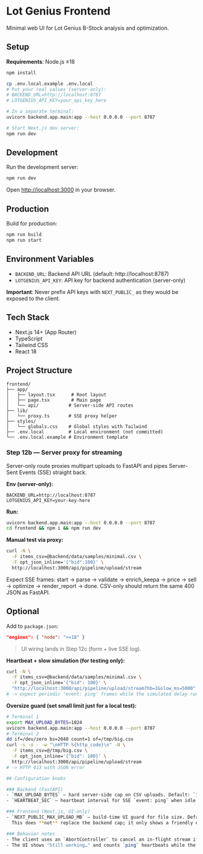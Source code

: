 # Lot Genius Frontend

Minimal web UI for Lot Genius B-Stock analysis and optimization.

## Setup

**Requirements**: Node.js ≥18

```bash
npm install

cp .env.local.example .env.local
# Put your real values (server-only):
# BACKEND_URL=http://localhost:8787
# LOTGENIUS_API_KEY=your_api_key_here

# In a separate terminal:
uvicorn backend.app.main:app --host 0.0.0.0 --port 8787

# Start Next.js dev server:
npm run dev
```

## Development

Run the development server:

```bash
npm run dev
```

Open [http://localhost:3000](http://localhost:3000) in your browser.

## Production

Build for production:

```bash
npm run build
npm run start
```

## Environment Variables

- `BACKEND_URL`: Backend API URL (default: http://localhost:8787)
- `LOTGENIUS_API_KEY`: API key for backend authentication (server-only)

**Important**: Never prefix API keys with `NEXT_PUBLIC_` as they would be exposed to the client.

## Tech Stack

- Next.js 14+ (App Router)
- TypeScript
- Tailwind CSS
- React 18

## Project Structure

```
frontend/
├── app/
│   ├── layout.tsx      # Root layout
│   ├── page.tsx        # Main page
│   └── api/           # Server-side API routes
├── lib/
│   └── proxy.ts       # SSE proxy helper
├── styles/
│   └── globals.css    # Global styles with Tailwind
├── .env.local         # Local environment (not committed)
└── .env.local.example # Environment template
```

### Step 12b — Server proxy for streaming

Server-only route proxies multipart uploads to FastAPI and pipes Server-Sent Events (SSE) straight back.

**Env (server-only):**

```
BACKEND_URL=http://localhost:8787
LOTGENIUS_API_KEY=your-key-here
```

**Run:**

```bash
uvicorn backend.app.main:app --host 0.0.0.0 --port 8787
cd frontend && npm i && npm run dev
```

**Manual test via proxy:**

```bash
curl -N \
  -F items_csv=@backend/data/samples/minimal.csv \
  -F opt_json_inline='{"bid":100}' \
  http://localhost:3000/api/pipeline/upload/stream
```

Expect SSE frames: start → parse → validate → enrich_keepa → price → sell → optimize → render_report → done.
CSV-only should return the same 400 JSON as FastAPI.

## Optional

Add to `package.json`:

```json
"engines": { "node": ">=18" }
```

> UI wiring lands in Step 12c (form + live SSE log).

**Heartbeat + slow simulation (for testing only):**

```bash
curl -N \
  -F items_csv=@backend/data/samples/minimal.csv \
  -F opt_json_inline='{"bid": 100}' \
  "http://localhost:3000/api/pipeline/upload/stream?hb=2&slow_ms=5000"
# -> expect periodic 'event: ping' frames while the simulated delay runs
```

**Oversize guard (set small limit just for a local test):**

```bash
# Terminal 1
export MAX_UPLOAD_BYTES=1024
uvicorn backend.app.main:app --host 0.0.0.0 --port 8787
# Terminal 2
dd if=/dev/zero bs=2048 count=1 of=/tmp/big.csv
curl -s -o - -w "\nHTTP %{http_code}\n" -N \
  -F items_csv=@/tmp/big.csv \
  -F opt_json_inline='{"bid": 100}' \
  http://localhost:3000/api/pipeline/upload/stream
# -> HTTP 413 with JSON error

## Configuration knobs

### Backend (FastAPI)
- `MAX_UPLOAD_BYTES` — hard server-side cap on CSV uploads. Default: `10485760` (10 MiB).
- `HEARTBEAT_SEC` — heartbeat interval for SSE `event: ping` when idle. Default: `15`.

### Frontend (Next.js, UI-only)
- `NEXT_PUBLIC_MAX_UPLOAD_MB` — build-time UI guard for file size. Default: `20`.
  This does **not** replace the backend cap; it only shows a friendly error before uploading.

### Behavior notes
- The client uses an `AbortController` to cancel an in-flight stream if you submit a new run.
- The UI shows "Still working…" and counts `ping` heartbeats while the backend is busy.
```
